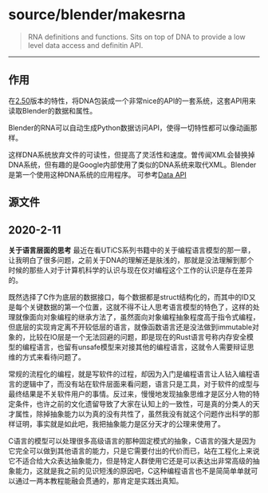 
# source/blender/makesrna

> RNA definitions and functions. Sits on top of DNA to provide a low level data access and definitin API.

***

## 作用
在[2.50](https://archive.blender.org/wiki/index.php/Dev:2.5/Source/Architecture/RNA/)版本的特性，将DNA包装成一个非常nice的API的一套系统，这套API用来读取Blender的数据和属性。

Blender的RNA可以自动生成Python数据访问API，使得一切特性都可以像动画那样。

这样DNA系统放弃文件的可读性，但提高了灵活性和速度。曽传闻XML会替换掉DNA系统，但有趣的是Google内部使用了类似的DNA系统来取代XML。Blender是第一个使用这种DNA系统的应用程序。
可参考[Data API](<https://archive.blender.org/wiki/index.php/BlenderDev/Blender2.5/DataAPI/>)

## 源文件

## 2020-2-11
**关于语言层面的思考**
最近在看UTiCS系列书籍中的关于编程语言模型的那一章，让我明白了很多问题，之前关于DNA的理解还是肤浅的，那就是没法理解到那个时候的那些人对于计算机科学的认识与现在仅对编程这个工作的认识是存在差异的。

既然选择了C作为底层的数据接口，每个数据都是struct结构化的，而其中的ID又是每个关键数据的第一个位置，这就不得不让人思考语言模型的特色了，这样的处理就像面向对象编程的继承方法了，虽然面向对象编程抽象程度高于指令式编程，但底层的实现肯定离不开较低层的语言，就像函数语言还是没法做到immutable对象的，比较在IO层是一个无法回避的问题，即是现在的Rust语言号称内存安全模型的编程语言，也留有unsafe模型来对接其他的编程语言，这就令人需要辩证思维的方式来看待问题了。

常规的流程化的编程，就是写软件的过程，却因为入门是编程语言让人钻入编程语言的逻辑中了，而没有站在软件层面来看问题，语言只是工具，对于软件的成型与最终结果是不关软件用户的事情。反过来，慢慢地发现抽象思维才是区分人物的特定条件，也许之前的文化遗留导致了大家在认知上的一致性，可是真的分类人的天才属性，除掉抽象能力以为真的没有共性了，虽然我没有就这个问题作出科学的那样证明，事实就是如此吧，我把抽象能力是区分天才的公理来使用了。

C语言的模型可以处理很多高级语言的那种固定模式的抽象，C语言的强大是因为它完全可以做到其他语言的能力，只是它需要付出的代价而已，站在工程化上来说它不适合给大众表达抽象能力，但是特定人群使用它还是可以表达出非常高级的抽象能力，这就是我之前的见识短浅的原因吧，C这种编程语言也不是简简单单就可以通过一两本教程能融会贯通的，那肯定是实践出真知。

